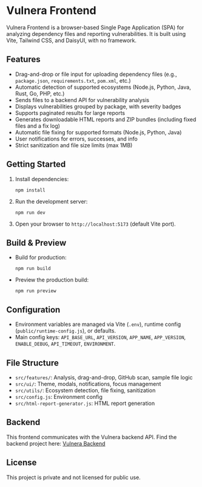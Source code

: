# Vulnera Frontend

Vulnera Frontend is a browser-based Single Page Application (SPA) for analyzing dependency files and reporting vulnerabilities. It is built using Vite, Tailwind CSS, and DaisyUI, with no framework.

## Features

- Drag-and-drop or file input for uploading dependency files (e.g., `package.json`, `requirements.txt`, `pom.xml`, etc.)
- Automatic detection of supported ecosystems (Node.js, Python, Java, Rust, Go, PHP, etc.)
- Sends files to a backend API for vulnerability analysis
- Displays vulnerabilities grouped by package, with severity badges
- Supports paginated results for large reports
- Generates downloadable HTML reports and ZIP bundles (including fixed files and a fix log)
- Automatic file fixing for supported formats (Node.js, Python, Java)
- User notifications for errors, successes, and info
- Strict sanitization and file size limits (max 1MB)

## Getting Started

1. Install dependencies:
   ```
   npm install
   ```
2. Run the development server:
   ```
   npm run dev
   ```
3. Open your browser to `http://localhost:5173` (default Vite port).

## Build & Preview

- Build for production:
  ```
  npm run build
  ```
- Preview the production build:
  ```
  npm run preview
  ```

## Configuration

- Environment variables are managed via Vite (`.env`), runtime config (`public/runtime-config.js`), or defaults.
- Main config keys: `API_BASE_URL`, `API_VERSION`, `APP_NAME`, `APP_VERSION`, `ENABLE_DEBUG`, `API_TIMEOUT`, `ENVIRONMENT`.

## File Structure

- `src/features/`: Analysis, drag-and-drop, GitHub scan, sample file logic
- `src/ui/`: Theme, modals, notifications, focus management
- `src/utils/`: Ecosystem detection, file fixing, sanitization
- `src/config.js`: Environment config
- `src/html-report-generator.js`: HTML report generation

## Backend

This frontend communicates with the Vulnera backend API.
Find the backend project here: [Vulnera Backend](https://github.com/k5602/Vulnera.git)

## License

This project is private and not licensed for public use.
